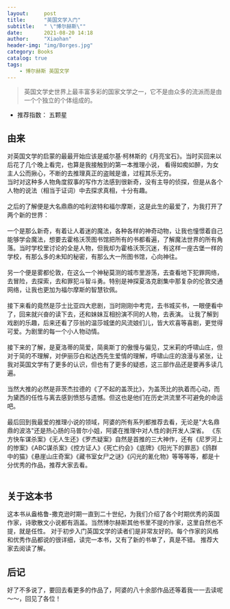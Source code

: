 ```yaml
---
layout:     post
title:      "英国文学入门"
subtitle:   " \"博尔赫斯\""
date:       2021-08-20 14:18
author:     "Xiaohan"
header-img: "img/Borges.jpg"
category: Books
catalog: true
tags:
    - 博尔赫斯 英国文学
---
```



> 英国文学史世界上最丰富多彩的国家文学之一，它不是由众多的流派而是由一个个独立的个体组成的。

* 推荐指数： 五颗星

## 由来

对英国文学的启蒙的最最开始应该是威尔基·柯林斯的《月亮宝石》。当时买回来以后花了几个晚上看完，也算是我接触到的第一本推理小说，
看得如痴如醉，为女主人公而揪心，不断的去推理真正的盗贼是谁，过程其乐无穷。<br>
当时对这种多人物角度叙事的写作方法感到很新奇，没有主导的侦探，但是从各个人物的说法（相当于证词）中去探求真相，十分有趣。
<br>
<br>
之后的了解便是大名鼎鼎的哈利波特和福尔摩斯，这是此生的最爱了，为我打开了两个新的世界：<br>
<br>
一个是那么新奇，有着让人着迷的魔法，各种各样的神奇动物，让我也憧憬着自己能够学会魔法，想要去霍格沃茨图书馆把所有的书都看遍，了解魔法世界的所有角落。当时学校里讨论的全是人物，但我却为霍格沃茨沉迷，有这样一座古堡一样的学校，有那么多的未知的秘密，有那么大一所图书馆，心向神往。
<br>
<br>
另一个便是雾都伦敦，在这么一个神秘莫测的城市里游荡，去查看地下犯罪网络，去冒险，去探索，去和罪犯斗智斗勇。特别是神探夏洛克剧集中那复杂的伦敦交通网络，让我也更加为福尔摩斯的智慧钦佩。
<br>
<br>
接下来看的竟然是莎士比亚四大悲剧，当时刚刚中考完，去书城买书，一眼便看中了，回来就兴奋的读下去，还和妹妹互相扮演不同的人物，去表演。
让我了解到戏剧的乐趣，后来还看了莎翁的温莎城堡的风流娘们儿，皆大欢喜等喜剧，更觉得可爱。为剧里的每一个小人物动情。
<br>
<br>
接下来的了解，是夏洛蒂的简爱，简奥斯丁的傲慢与偏见，艾米莉的呼啸山庄，但对于简的不理解，对伊丽莎白和达西先生爱情的理解，呼啸山庄的浪漫与紧张，让我对英国文学有了更多的认识，但也有了更多的疑惑，这三部作品还是要再多读几遍。
<br>
<br>
当然大推的必然是菲茨杰拉德的《了不起的盖茨比》，为盖茨比的执着而心动，而为黛西的任性与离去感到愤怒与遗憾。但这也是他们在历史洪流里不可避免的命运吧。
<br>
<br>
最后回到我最爱的推理小说的领域，阿婆的所有系列都推荐去看，无论是"大名鼎鼎的波洛"还是热心肠的马普尔小姐，阿婆在推理中对人性的剥开发人深省。
《东方快车谋杀案》《无人生还》《罗杰疑案》自然是首推的三大神作，还有《尼罗河上的惨案》《ABC谋杀案》《控方证人》《死亡约会》《底牌》《阳光下的罪恶》《鸽群中的猫》《悬崖山庄奇案》《藏书室女尸之谜》《闪光的氰化物》等等等等，都是十分优秀的作品，推荐大家去看。
<br>
<br>

## 关于这本书

这本书从盎格鲁-撒克逊时期一直到二十世纪，为我们介绍了各个时期优秀的英国作家，诗歌散文小说都有涵盖。当然博尔赫斯其他书里不提的作家，这里自然也不提，就是任性。
对于初步入门英国文学的读者们是非常友好的。每个作家的风格和优秀作品都说的很详细，读完一本书，又有了新的书单了，真是不错。
推荐大家去阅读了解。

## 后记

好了不多说了，要回去看更多的作品了，阿婆的八十余部作品还等着我一一去读呢～～，回见了各位！

